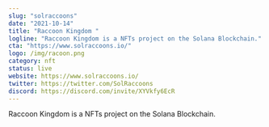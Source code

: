 ```yaml
---
slug: "solraccoons"
date: "2021-10-14"
title: "Raccoon Kingdom "
logline: "Raccoon Kingdom is a NFTs project on the Solana Blockchain."
cta: "https://www.solraccoons.io/"
logo: /img/racoon.png
category: nft
status: live
website: https://www.solraccoons.io/
twitter: https://twitter.com/SolRaccoons
discord: https://discord.com/invite/XYVkfy6EcR
---
```


Raccoon Kingdom is a NFTs project on the Solana Blockchain.
